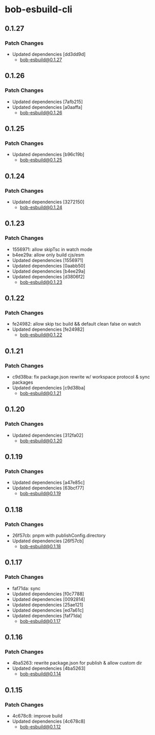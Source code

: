 # bob-esbuild-cli

## 0.1.27

### Patch Changes

- Updated dependencies [dd3dd9d]
  - bob-esbuild@0.1.27

## 0.1.26

### Patch Changes

- Updated dependencies [7afb215]
- Updated dependencies [a0aaffa]
  - bob-esbuild@0.1.26

## 0.1.25

### Patch Changes

- Updated dependencies [b96c19b]
  - bob-esbuild@0.1.25

## 0.1.24

### Patch Changes

- Updated dependencies [3272150]
  - bob-esbuild@0.1.24

## 0.1.23

### Patch Changes

- 1556971: allow skipTsc in watch mode
- b4ee29a: allow only build cjs/esm
- Updated dependencies [1556971]
- Updated dependencies [0aabb50]
- Updated dependencies [b4ee29a]
- Updated dependencies [d3806f2]
  - bob-esbuild@0.1.23

## 0.1.22

### Patch Changes

- fe24982: allow skip tsc build && default clean false on watch
- Updated dependencies [fe24982]
  - bob-esbuild@0.1.22

## 0.1.21

### Patch Changes

- c9d38ba: fix package.json rewrite w/ workspace protocol & sync packages
- Updated dependencies [c9d38ba]
  - bob-esbuild@0.1.21

## 0.1.20

### Patch Changes

- Updated dependencies [312fa02]
  - bob-esbuild@0.1.20

## 0.1.19

### Patch Changes

- Updated dependencies [a47e85c]
- Updated dependencies [63bcf77]
  - bob-esbuild@0.1.19

## 0.1.18

### Patch Changes

- 26f57cb: pnpm with publishConfig.directory
- Updated dependencies [26f57cb]
  - bob-esbuild@0.1.18

## 0.1.17

### Patch Changes

- faf71da: sync
- Updated dependencies [f0c7788]
- Updated dependencies [0092814]
- Updated dependencies [25ae121]
- Updated dependencies [ed7a61c]
- Updated dependencies [faf71da]
  - bob-esbuild@0.1.17

## 0.1.16

### Patch Changes

- 4ba5263: rewrite package.json for publish & allow custom dir
- Updated dependencies [4ba5263]
  - bob-esbuild@0.1.14

## 0.1.15

### Patch Changes

- 4c678c8: improve build
- Updated dependencies [4c678c8]
  - bob-esbuild@0.1.12
